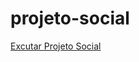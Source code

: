 # projeto-social

<a href="https://nicolaspitaa.github.io/projeto-social/index.html">Excutar Projeto Social</a>


 
